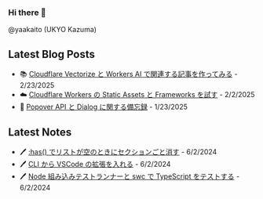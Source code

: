 ### Hi there 👋

@yaakaito (UKYO Kazuma)


## Latest Blog Posts

- 📚 [Cloudflare Vectorize と Workers AI で関連する記事を作ってみる](https://yaakai.to/blog/2025/cf-vectorize-and-workes-ai) - 2/23/2025
- ☁️ [Cloudflare Workers の Static Assets と Frameworks を試す](https://yaakai.to/blog/2025/cf-workers-static-assets-and-frameworks) - 2/2/2025
- 🎈 [Popover API と Dialog に関する備忘録](https://yaakai.to/blog/2025/popover-dialog) - 1/23/2025

## Latest Notes

- 🖊 [:has() でリストが空のときにセクションごと消す](https://yaakai.to/note/6) - 6/2/2024
- 🖊 [CLI から VSCode の拡張を入れる](https://yaakai.to/note/5) - 6/2/2024
- 🖊 [Node 組み込みテストランナーと swc で TypeScript をテストする](https://yaakai.to/note/4) - 6/2/2024

<!--
**yaakaito/yaakaito** is a ✨ _special_ ✨ repository because its `README.md` (this file) appears on your GitHub profile.
-->
